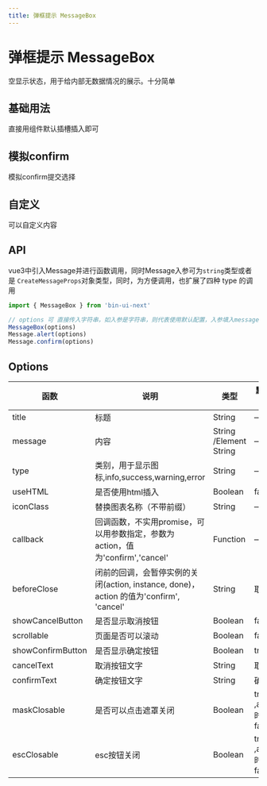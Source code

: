 ```yaml
---
title: 弹框提示 MessageBox
---
```


# 弹框提示 MessageBox

空显示状态，用于给内部无数据情况的展示。十分简单

## 基础用法

直接用组件默认插槽插入即可

<preview path="./demo/MessageBox/Basic.vue"></preview>

## 模拟confirm

模拟confirm提交选择

<preview path="./demo/MessageBox/Confirm.vue"></preview>

## 自定义

可以自定义内容

<preview path="./demo/MessageBox/Custom.vue"></preview>

## API

vue3中引入Message并进行函数调用，同时Message入参可为`string`类型或者是 `CreateMessageProps`对象类型，同时，为方便调用，也扩展了四种 type 的调用

```ts
import { MessageBox } from 'bin-ui-next'

// options 可 直接传入字符串，如入参是字符串，则代表使用默认配置，入参填入message属性中进行调用
MessageBox(options)
Message.alert(options)
Message.confirm(options)
```

## Options

| 函数              | 说明                                                                                   | 类型                   | 默认值               |
| ----------------- | -------------------------------------------------------------------------------------- | ---------------------- | -------------------- |
| title             | 标题                                                                                   | String                 | —                    |
| message           | 内容                                                                                   | String /Element String | —                    |
| type              | 类别，用于显示图标,info,success,warning,error                                          | String                 | —                    |
| useHTML           | 是否使用html插入                                                                       | Boolean                | false                |
| iconClass         | 替换图表名称（不带前缀）                                                               | String                 | —                    |
| callback          | 回调函数，不实用promise，可以用参数指定，参数为action，值为'confirm','cancel'          | Function               | —                    |
| beforeClose       | 闭前的回调，会暂停实例的关闭(action, instance, done)，action 的值为'confirm', 'cancel' | String                 | 取消                 |
| showCancelButton  | 是否显示取消按钮                                                                       | Boolean                | false                |
| scrollable        | 页面是否可以滚动                                                                       | Boolean                | false                |
| showConfirmButton | 是否显示确定按钮                                                                       | Boolean                | true                 |
| cancelText        | 取消按钮文字                                                                           | String                 | 取消                 |
| confirmText       | 确定按钮文字                                                                           | String                 | 确定                 |
| maskClosable      | 是否可以点击遮罩关闭                                                                   | Boolean                | true ,alert时为false |
| escClosable       | esc按钮关闭                                                                            | Boolean                | true ,alert时为false |
